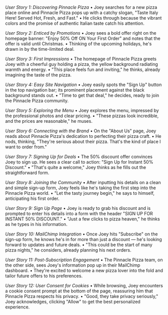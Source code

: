 *User Story 1: Discovering Pinnacle Pizza*
•⁠  ⁠Joey searches for a new pizza place online and Pinnacle Pizza pops up with a catchy slogan, "Taste Italy Here! Served Hot, Fresh, and Fast."
•⁠  ⁠He clicks through because the vibrant colors and the promise of authentic Italian taste catch his attention.

*User Story 2: Enticed by Promotions*
•⁠  ⁠Joey sees a bold offer right on the homepage banner: "Enjoy 50% Off ON Your First Order" and notes that the offer is valid until Christmas.
•⁠  ⁠Thinking of the upcoming holidays, he's drawn in by the time-limited deal.

*User Story 3: First Impressions*
•⁠  ⁠The homepage of Pinnacle Pizza greets Joey with a cheerful guy holding a pizza, the yellow background radiating warmth and energy.
•⁠  ⁠"This place feels fun and inviting," he thinks, already imagining the taste of the pizza.

*User Story 4: Easy Site Navigation*
•⁠  ⁠Joey easily spots the "Sign Up" button in the top navigation bar; its prominent placement against the black background stands out.
•⁠  ⁠"Time to get that deal," he decides, ready to join the Pinnacle Pizza community.

*User Story 5: Exploring the Menu*
•⁠  ⁠Joey explores the menu, impressed by the professional photos and clear pricing.
•⁠  ⁠"These pizzas look incredible, and the prices are reasonable," he muses.

*User Story 6: Connecting with the Brand*
•⁠  ⁠On the "About Us" page, Joey reads about Pinnacle Pizza's dedication to perfecting their pizza craft.
•⁠  ⁠He nods, thinking, "They're serious about their pizza. That's the kind of place I want to order from."

*User Story 7: Signing Up for Deals*
•⁠  ⁠The 50% discount offer convinces Joey to sign up. He sees a clear call to action: "Sign Up for Instant 50% Discount."
•⁠  ⁠"That's quite a welcome," Joey thinks as he fills out the straightforward form.

*User Story 8: Joining the Community*
•⁠  ⁠After inputting his details on a clean and simple sign-up form, Joey feels like he's taking the first step into the Pinnacle Pizza world.
•⁠  ⁠"Let the tasty journey begin," he says to himself, anticipating his first order.

*User Story 9: Sign Up Page*
•⁠  ⁠Joey is ready to grab his discount and is prompted to enter his details into a form with the header "SIGN UP FOR INSTANT 50% DISCOUNT."
•⁠  ⁠"Just a few clicks to pizza heaven," he thinks as he types in his information.

*User Story 10: MailChimp Integration*
•⁠  ⁠Once Joey hits "Subscribe" on the sign-up form, he knows he's in for more than just a discount — he's looking forward to updates and future deals.
•⁠  ⁠"This could be the start of many pizza nights," he considers, already planning his next orders.

*User Story 11: Post-Subscription Engagement*
•⁠  ⁠The Pinnacle Pizza team, on the other side, sees Joey's information pop up in their MailChimp dashboard.
•⁠  ⁠They're excited to welcome a new pizza lover into the fold and tailor future offers to his preferences.

*User Story 12: User Consent for Cookies*
•⁠  ⁠While browsing, Joey encounters a cookie consent prompt at the bottom of the page, reassuring him that Pinnacle Pizza respects his privacy.
•⁠  ⁠"Good, they take privacy seriously," Joey acknowledges, clicking "Allow" to get the best personalized experience.
